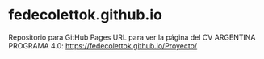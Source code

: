 # fedecolettok.github.io
Repositorio para GitHub Pages
URL para ver la página del CV ARGENTINA PROGRAMA 4.0: https://fedecolettok.github.io/Proyecto/
